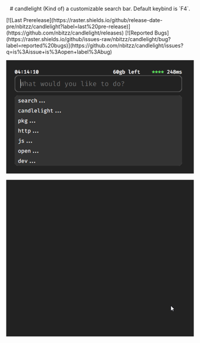 <p style="text-align:center"># candlelight
(Kind of) a customizable search bar. Default keybind is `F4`.
</p>
[![Last Prerelease](https://raster.shields.io/github/release-date-pre/nbitzz/candlelight?label=last%20pre-release)](https://github.com/nbitzz/candlelight/releases) [![Reported Bugs](https://raster.shields.io/github/issues-raw/nbitzz/candlelight/bug?label=reported%20bugs)](https://github.com/nbitzz/candlelight/issues?q=is%3Aissue+is%3Aopen+label%3Abug)

![Screenshot](https://github.com/nbitzz/candlelight/blob/main/GITHUB_ASSETS/chrome_F2oI3FfgEx.png)

![Widgets GIF](https://github.com/nbitzz/candlelight/blob/main/GITHUB_ASSETS/7Gn2BCNXrR.gif)
